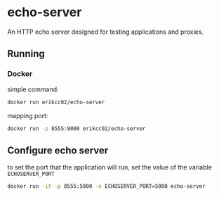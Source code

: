 # echo-server

An HTTP echo server designed for testing applications and proxies.

## Running

### Docker

simple command:

```bash
docker run erikcc02/echo-server
```

mapping port:

```bash
docker run -p 8555:8000 erikcc02/echo-server
```

## Configure echo server

to set the port that the application will run, set the value of the variable `ECHOSERVER_PORT`

```bash
docker run -it -p 8555:5000 -e ECHOSERVER_PORT=5000 echo-server
```
